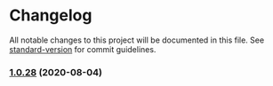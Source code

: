 # Changelog

All notable changes to this project will be documented in this file. See [standard-version](https://github.com/conventional-changelog/standard-version) for commit guidelines.

### [1.0.28](https://github.com/mlinquan/vue-awesome-countdown/compare/v1.8.0...v1.0.28) (2020-08-04)
